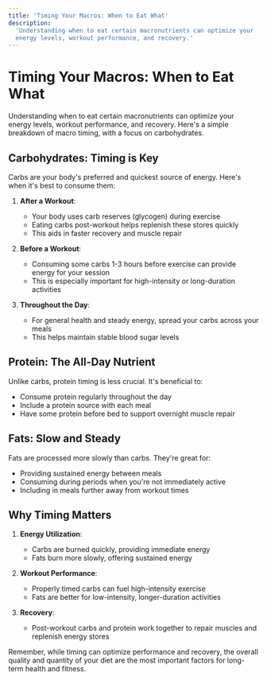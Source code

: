 ```yaml
---
title: 'Timing Your Macros: When to Eat What'
description:
  'Understanding when to eat certain macronutrients can optimize your
  energy levels, workout performance, and recovery.'
---
```


# Timing Your Macros: When to Eat What

Understanding when to eat certain macronutrients can optimize your
energy levels, workout performance, and recovery. Here's a simple
breakdown of macro timing, with a focus on carbohydrates.

## Carbohydrates: Timing is Key

Carbs are your body's preferred and quickest source of energy. Here's
when it's best to consume them:

1. **After a Workout**:

   - Your body uses carb reserves (glycogen) during exercise
   - Eating carbs post-workout helps replenish these stores quickly
   - This aids in faster recovery and muscle repair

2. **Before a Workout**:

   - Consuming some carbs 1-3 hours before exercise can provide energy
     for your session
   - This is especially important for high-intensity or long-duration
     activities

3. **Throughout the Day**:
   - For general health and steady energy, spread your carbs across
     your meals
   - This helps maintain stable blood sugar levels

## Protein: The All-Day Nutrient

Unlike carbs, protein timing is less crucial. It's beneficial to:

- Consume protein regularly throughout the day
- Include a protein source with each meal
- Have some protein before bed to support overnight muscle repair

## Fats: Slow and Steady

Fats are processed more slowly than carbs. They're great for:

- Providing sustained energy between meals
- Consuming during periods when you're not immediately active
- Including in meals further away from workout times

## Why Timing Matters

1. **Energy Utilization**:

   - Carbs are burned quickly, providing immediate energy
   - Fats burn more slowly, offering sustained energy

2. **Workout Performance**:

   - Properly timed carbs can fuel high-intensity exercise
   - Fats are better for low-intensity, longer-duration activities

3. **Recovery**:
   - Post-workout carbs and protein work together to repair muscles
     and replenish energy stores

Remember, while timing can optimize performance and recovery, the
overall quality and quantity of your diet are the most important
factors for long-term health and fitness.

